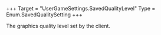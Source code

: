 +++
Target = "UserGameSettings.SavedQualityLevel"
Type = Enum.SavedQualitySetting
+++

The graphics quality level set by the client.